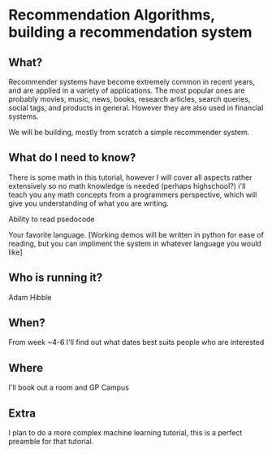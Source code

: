 # Recommendation Algorithms, building a recommendation system

## What?

Recommender systems have become extremely common in recent years, and are applied in a variety of applications.
The most popular ones are probably movies, music, news, books, research articles, search queries, social tags, 
and products in general. However they are also used in financial systems.

We will be building, mostly from scratch a simple recommender system. 

## What do I need to know?

There is some math in this tutorial, however I will cover all aspects rather extensively so no math knowledge
is needed (perhaps highschool?) i'll teach you any math concepts from a programmers perspective, which will give you 
understanding of what you are writing. 

Ability to read psedocode

Your favorite language. [Working demos will be written in python for ease of reading,
but you can impliment the system in whatever language you would like]

## Who is running it?

Adam Hibble

## When? 

From week ~4-6 I'll find out what dates best suits people who are interested

## Where

I'll book out a room and GP Campus

## Extra

I plan to do a more complex machine learning tutorial, this is a perfect preamble for that tutorial.
